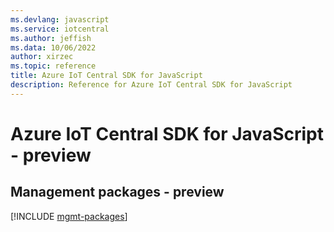 ```yaml
---
ms.devlang: javascript
ms.service: iotcentral
ms.author: jeffish
ms.data: 10/06/2022
author: xirzec
ms.topic: reference
title: Azure IoT Central SDK for JavaScript
description: Reference for Azure IoT Central SDK for JavaScript
---
```

# Azure IoT Central SDK for JavaScript - preview

## Management packages - preview
[!INCLUDE [mgmt-packages](iot-central-mgmt-index.md)]